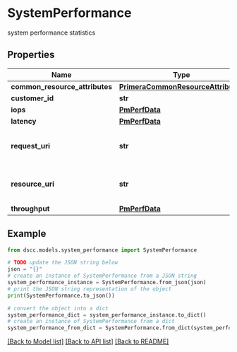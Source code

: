 # SystemPerformance

system performance statistics

## Properties

Name | Type | Description | Notes
------------ | ------------- | ------------- | -------------
**common_resource_attributes** | [**PrimeraCommonResourceAttributes**](PrimeraCommonResourceAttributes.md) |  | [optional] 
**customer_id** | **str** | customerId | [optional] 
**iops** | [**PmPerfData**](PmPerfData.md) |  | [optional] 
**latency** | [**PmPerfData**](PmPerfData.md) |  | [optional] 
**request_uri** | **str** | requestUri for detailed storage object | [optional] 
**resource_uri** | **str** | resourceUri for detailed storage object | [optional] 
**throughput** | [**PmPerfData**](PmPerfData.md) |  | [optional] 

## Example

```python
from dscc.models.system_performance import SystemPerformance

# TODO update the JSON string below
json = "{}"
# create an instance of SystemPerformance from a JSON string
system_performance_instance = SystemPerformance.from_json(json)
# print the JSON string representation of the object
print(SystemPerformance.to_json())

# convert the object into a dict
system_performance_dict = system_performance_instance.to_dict()
# create an instance of SystemPerformance from a dict
system_performance_from_dict = SystemPerformance.from_dict(system_performance_dict)
```
[[Back to Model list]](../README.md#documentation-for-models) [[Back to API list]](../README.md#documentation-for-api-endpoints) [[Back to README]](../README.md)


